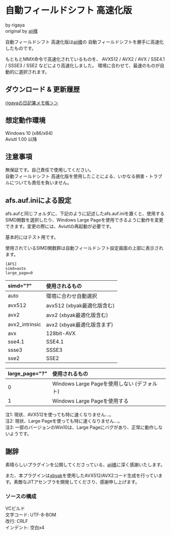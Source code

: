 
# 自動フィールドシフト 高速化版
  by rigaya  
  original by [aji様](http://www.geocities.jp/aji_0/)

自動フィールドシフト 高速化版は[aji様](http://www.geocities.jp/aji_0/)の
自動フィールドシフトを勝手に高速化したものです。

もともとMMX命令で高速化されているものを、
AVX512 / AVX2 / AVX / SSE4.1 / SSSE3 / SSE2
などにより高速化しました。
環境に合わせて、最速のものが自動的に選択されます。

## ダウンロード & 更新履歴
[rigayaの日記兼メモ帳＞＞](http://rigaya34589.blog135.fc2.com/blog-category-14.html)

## 想定動作環境
Windows 10 (x86/x64)  
Aviutl 1.00 以降

## 注意事項
無保証です。自己責任で使用してください。  
自動フィールドシフト 高速化版を使用したことによる、いかなる損害・トラブルについても責任を負いません。  

## afs.auf.iniによる設定

afs.aufと同じフォルダに、下記のように記述したafs.auf.iniを置くと、使用するSIMD関数を選択したり、Windows Large Pageを使用できるように動作を変更できます。変更の際には、Aviutlの再起動が必要です。

基本的にはテスト用です。

使用されているSIMD関数群は自動フィールドシフト設定画面の上部に表示されます。

```
[AFS]
simd=auto
large_page=0
```

|simd="?" |使用されるもの|
|:---|:---|
| auto   | 環境に合わせ自動選択 |
| avx512 | avx512 (xbyak最適化版含む) |
| avx2   | avx2  (xbyak最適化版含む) |
| avx2_intrinsic | avx2  (xbyak最適化版含まず) |
| avx | 128bit-AVX |
| sse4.1 | SSE4.1 |
| ssse3 | SSSE3 |
| sse2 | SSE2 |


|large_page="?" |使用されるもの|
|:---|:---|
| 0 | Windows Large Pageを使用しない (デフォルト) |
| 1 | Windows Large Pageを使用する |

注1: 現状、AVX512を使っても特に速くなりません…。  
注2: 現状、Large Pageを使っても特に速くなりません…。  
注3: 一部のバージョンのWin10は、Large Pageにバグがあり、正常に動作しないようです。  

## 謝辞
素晴らしいプラグインを公開してくださっている、[aji様](http://www.geocities.jp/aji_0/)に深く感謝いたします。

また、本プラグインは[xbyak](https://github.com/herumi/xbyak)を使用したAVX512/AVX2コード生成を行っています。素敵なJITアセンブラを開発してくださり、感謝申し上げます。


### ソースの構成
VCビルド  
文字コード: UTF-8-BOM  
改行: CRLF  
インデント: 空白x4  
